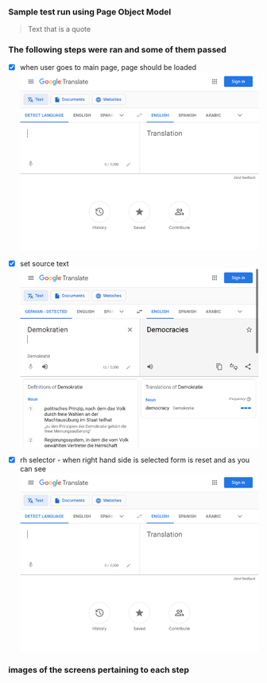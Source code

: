### Sample test run using Page Object Model

> Text that is a quote

### The following steps were ran and some of them passed
- [x] when user goes to main page, page should be loaded
  ![This is an image](https://github.com/xaverrevax/simple_pom/blob/main/data/193454.521_at_the_target.png)

- [X] set source text
  ![This is an image](https://github.com/xaverrevax/simple_pom/blob/main/data/193459.247_set_source_text.png)
- [X] rh selector -  when right hand side is selected form is reset and as you can see 
  ![This is an image](https://github.com/xaverrevax/simple_pom/blob/main/data/193454.521_at_the_target.png)



### images of the screens pertaining to each step

